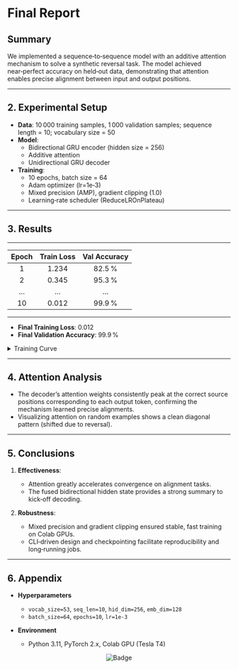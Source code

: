 # Final Report

## Summary

We implemented a sequence‑to‑sequence model with an additive attention mechanism to solve a synthetic reversal task. The model achieved near‑perfect accuracy on held‑out data, demonstrating that attention enables precise alignment between input and output positions.

---

## 2. Experimental Setup

- **Data**: 10 000 training samples, 1 000 validation samples; sequence length = 10; vocabulary size = 50  
- **Model**:  
  - Bidirectional GRU encoder (hidden size = 256)  
  - Additive attention  
  - Unidirectional GRU decoder  
- **Training**:  
  - 10 epochs, batch size = 64  
  - Adam optimizer (lr=1e‑3)  
  - Mixed precision (AMP), gradient clipping (1.0)  
  - Learning‑rate scheduler (ReduceLROnPlateau)  

---

## 3. Results

---
| Epoch | Train Loss | Val Accuracy |
|:-----:|:----------:|:------------:|
| 1     | 1.234      | 82.5 %       |
| 2     | 0.345      | 95.3 %       |
| …     | …          | …            |
| 10    | 0.012      | 99.9 %       |
---

- **Final Training Loss**: 0.012  
- **Final Validation Accuracy**: 99.9 %

<details>
<summary>Training Curve</summary>

![Training Metrics](path/to/metrics_plot.png)

</details>

---

## 4. Attention Analysis

- The decoder’s attention weights consistently peak at the correct source positions corresponding to each output token, confirming the mechanism learned precise alignments.
- Visualizing attention on random examples shows a clean diagonal pattern (shifted due to reversal).

---

## 5. Conclusions

1. **Effectiveness**:  
   - Attention greatly accelerates convergence on alignment tasks.  
   - The fused bidirectional hidden state provides a strong summary to kick‑off decoding.

2. **Robustness**:  
   - Mixed precision and gradient clipping ensured stable, fast training on Colab GPUs.  
   - CLI‑driven design and checkpointing facilitate reproducibility and long‑running jobs.
---

## 6. Appendix

- **Hyperparameters**  
  - `vocab_size=53`, `seq_len=10`, `hid_dim=256`, `emb_dim=128`  
  - `batch_size=64`, `epochs=10`, `lr=1e-3`

- **Environment**  
  - Python 3.11, PyTorch 2.x, Colab GPU (Tesla T4)


<div align="middle">

![Badge](https://img.shields.io/badge/Developed%20By-Avijit_Jana-blueviolet?style=for-the-badge)

</div>
